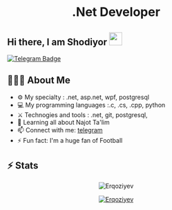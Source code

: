 <h1 align="center">.Net Developer</h1>

## Hi there, I am Shodiyor <img src="https://raw.githubusercontent.com/aemmadi/aemmadi/master/wave.gif" width="30px">

[![Telegram Badge](https://img.shields.io/badge/@Muhammadamin0809-2CA5E0?style=flat-square&logo=telegram&logoColor=white&link=https://t.me/Muhammadamin0809)](https://t.me/Muhammadamin0809)

<h2 align="left">👨🏻‍💻 About Me</h2>

- ⚙️ My specialty : .net, asp.net, wpf, postgresql
- 💻 My programming languages :.c, .cs, .cpp, python
- ⚔️ Technogies and tools : .net, git, postgresql, 
- 🌱 Learning all about Najot Ta'lim
- 📫 Connect with me: [telegram](https://t.me/Muhammadamin0809)
- ⚡️ Fun fact: I'm a huge fan of Football

## ⚡️ Stats
<p align="center"> <img src="https://github-readme-stats.vercel.app/api?username=Erqoziyev&show_icons=true&theme=gotham" alt="Erqoziyev"/>

<p align="center"> <a href="https://github.com/ryo-ma/github-profile-trophy"><img src="https://github-profile-trophy.vercel.app/?username=Erqoziyev&theme=onestar&row=1&margin-w=15&margin-h=15&no-bg=true" alt="Erqoziyev"/></a> </p>

